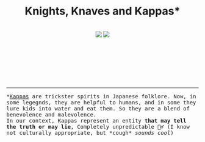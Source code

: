 <div align="center">
  <h1>Knights, Knaves and Kappas*</h1> <br>
  <img src="https://img.shields.io/website-up-down-green-red/https/kkk-8t4m.onrender.com/heath.svg?label=Backend%20Status" />
  <img src="https://img.shields.io/website-up-down-green-red/https/armangrewal007.github.io/kkk.svg?label=GitHub%20Pages" />
</div>


<br><br><br><br><br><br>

----------

<tt>*<a href="https://en.wikipedia.org/wiki/Kappa_(folklore)">Kappas</a> are trickster spirits in Japanese folklore. Now, in some legegnds, they are helpful to humans, and in some they lure kids into water and eat them. So they are a blend of benevolence and malevolence.</tt><br>
<tt>In our context, Kappas represent an entity <b>that may tell the truth or may lie</b>, Completely unpredictable 🤷‍♂️ (I know not culturally appropriate, but \*cough\* <i>sounds cool</i>)</i></tt>
